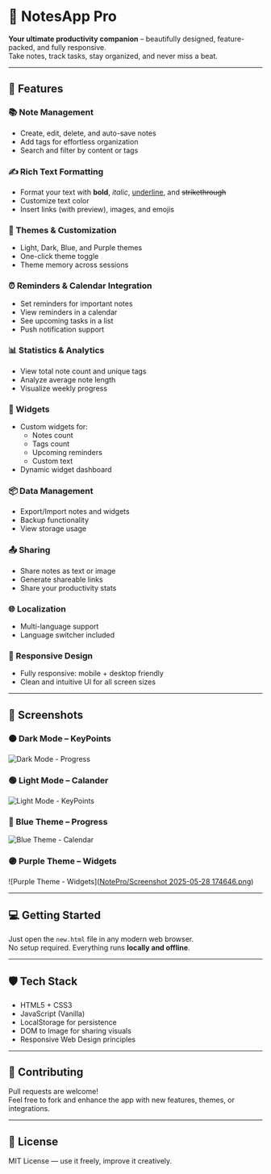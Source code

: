 # 📝 NotesApp Pro

**Your ultimate productivity companion** – beautifully designed, feature-packed, and fully responsive.  
Take notes, track tasks, stay organized, and never miss a beat.

---

## 🚀 Features

### 📚 Note Management
- Create, edit, delete, and auto-save notes
- Add tags for effortless organization
- Search and filter by content or tags

### ✍️ Rich Text Formatting
- Format your text with **bold**, *italic*, <u>underline</u>, and ~~strikethrough~~
- Customize text color
- Insert links (with preview), images, and emojis

### 🎨 Themes & Customization
- Light, Dark, Blue, and Purple themes
- One-click theme toggle
- Theme memory across sessions

### ⏰ Reminders & Calendar Integration
- Set reminders for important notes
- View reminders in a calendar
- See upcoming tasks in a list
- Push notification support

### 📊 Statistics & Analytics
- View total note count and unique tags
- Analyze average note length
- Visualize weekly progress

### 🧩 Widgets
- Custom widgets for:
  - Notes count
  - Tags count
  - Upcoming reminders
  - Custom text
- Dynamic widget dashboard

### 📦 Data Management
- Export/Import notes and widgets
- Backup functionality
- View storage usage

### 📤 Sharing
- Share notes as text or image
- Generate shareable links
- Share your productivity stats

### 🌐 Localization
- Multi-language support
- Language switcher included

### 📱 Responsive Design
- Fully responsive: mobile + desktop friendly
- Clean and intuitive UI for all screen sizes

---

## 📸 Screenshots

### ⚫ Dark Mode – KeyPoints
![Dark Mode - Progress]([ffb0e767-2906-4fd8-ac9b-66da1c79e42c.png](https://github.com/ProSickCoder/NotePro/blob/2933e438380bc3f066c17f5e8e0cb545faf1ff71/Screenshot%202025-05-28%20174746.png))

### 🟢 Light Mode – Calander
![Light Mode - KeyPoints]([b59fee6e-d468-4e9a-af88-5a3e77086f72.png](https://github.com/ProSickCoder/NotePro/blob/2933e438380bc3f066c17f5e8e0cb545faf1ff71/Screenshot%202025-05-28%20174837.png))


### 🔵 Blue Theme – Progress
![Blue Theme - Calendar]([82c7b1ff-f155-465e-826d-8cf7018e780c.png](https://github.com/ProSickCoder/NotePro/blob/2933e438380bc3f066c17f5e8e0cb545faf1ff71/Screenshot%202025-05-28%20174746.png))

### 🟣 Purple Theme – Widgets
![Purple Theme - Widgets]([NotePro/Screenshot 2025-05-28 174646.png](https://github.com/ProSickCoder/NotePro/blob/2933e438380bc3f066c17f5e8e0cb545faf1ff71/Screenshot%202025-05-28%20174646.png))

---

## 💻 Getting Started

Just open the `new.html` file in any modern web browser.  
No setup required. Everything runs **locally and offline**.

---

## 🛡️ Tech Stack

- HTML5 + CSS3
- JavaScript (Vanilla)
- LocalStorage for persistence
- DOM to Image for sharing visuals
- Responsive Web Design principles

---

## 🤝 Contributing

Pull requests are welcome!  
Feel free to fork and enhance the app with new features, themes, or integrations.

---

## 📜 License

MIT License — use it freely, improve it creatively.
